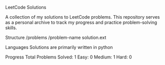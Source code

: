 LeetCode Solutions

A collection of my solutions to LeetCode problems.
This repository serves as a personal archive to track my progress and practice problem-solving skills.

Structure
/problems
  /problem-name
    solution.ext

Languages
Solutions are primarily written in python

Progress
    Total Problems Solved: 1
    Easy: 0
    Medium: 1
    Hard: 0
